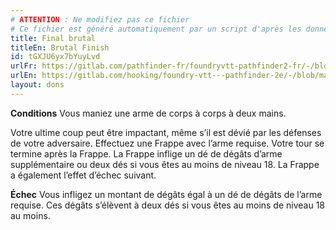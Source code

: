 ```yaml
---
# ATTENTION : Ne modifiez pas ce fichier
# Ce fichier est généré automatiquement par un script d'après les données du module Foundry VTT officiel et de sa traduction
title: Final brutal
titleEn: Brutal Finish
id: tGXJU6yx7bYuyLvd
urlFr: https://gitlab.com/pathfinder-fr/foundryvtt-pathfinder2-fr/-/blob/master/data/feats/tGXJU6yx7bYuyLvd.htm
urlEn: https://gitlab.com/hooking/foundry-vtt---pathfinder-2e/-/blob/master/packs/data/feats.db/brutal-finish.json
layout: dons
---
```

**Conditions** Vous maniez une arme de corps à corps à deux mains.

Votre ultime coup peut être impactant, même s’il est dévié par les défenses de votre adversaire. Effectuez une Frappe avec l’arme requise. Votre tour se termine après la Frappe. La Frappe inflige un dé de dégâts d’arme supplémentaire ou deux dés si vous êtes au moins de niveau 18. La Frappe a également l’effet d’échec suivant.

**Échec**  Vous infligez un montant de dégâts égal à un dé de dégâts de l’arme requise. Ces dégâts s’élèvent à deux dés si vous êtes au moins de niveau 18 au moins.
